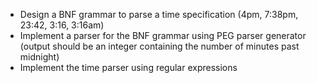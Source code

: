 * Design a BNF grammar to parse a time specification (4pm, 7:38pm, 23:42, 3:16, 3:16am)
* Implement a parser for the BNF grammar using PEG parser generator (output should be an integer containing the number of minutes past midnight)
* Implement the time parser using regular expressions
